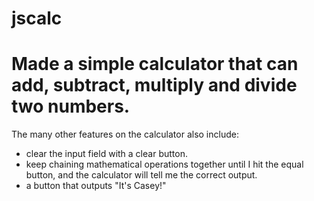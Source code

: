 # jscalc

# Made a simple calculator that can add, subtract, multiply and divide two numbers.   
The many other features on the calculator also include: 
- clear the input field with a clear button. 
- keep chaining mathematical operations together until I hit the equal button, and the calculator will tell me the correct output. 
- a button that outputs "It's Casey!"


